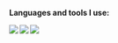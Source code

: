 **Languages and tools I use:**


<img align="left" src="https://img.shields.io/badge/-typescript-273849?logo=typescript&logoColor=white&style=for-the-badge" />
<img align="left" src="https://img.shields.io/badge/-react-273849?logo=react&logoColor=white&style=for-the-badge" />
<img align="left" src="https://img.shields.io/badge/-node.js-273849?logo=nodedotjs&logoColor=white&style=for-the-badge" />
